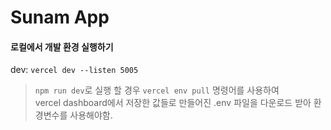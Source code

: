 # Sunam App

#### 로컬에서 개발 환경 실행하기
dev: `vercel dev --listen 5005`

> `npm run dev`로 실행 할 경우 `vercel env pull` 명령어를 사용하여 <br> vercel dashboard에서 저장한 값들로 만들어진 .env 파일을 다운로드 받아 환경변수를 사용해야함. <br>